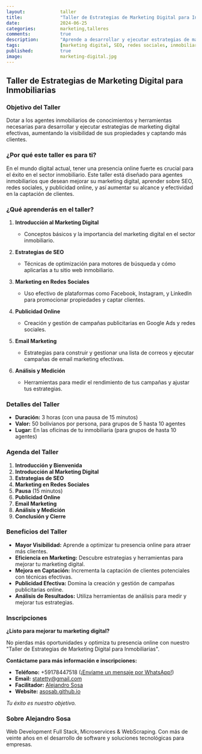 ```yaml
---
layout:             taller
title:              "Taller de Estrategias de Marketing Digital para Inmobiliarias"
date:               2024-06-25
categories:         marketing,talleres
comments:           true
description:        "Aprende a desarrollar y ejecutar estrategias de marketing digital efectivas para el sector inmobiliario."
tags:               [marketing digital, SEO, redes sociales, inmobiliaria, broker, real estate, taller]
published:          true
image:              marketing-digital.jpg
---
```


## Taller de Estrategias de Marketing Digital para Inmobiliarias

### Objetivo del Taller

Dotar a los agentes inmobiliarios de conocimientos y herramientas necesarias para desarrollar y ejecutar estrategias de marketing digital efectivas, aumentando la visibilidad de sus propiedades y captando más clientes.

### ¿Por qué este taller es para ti?

En el mundo digital actual, tener una presencia online fuerte es crucial para el éxito en el sector inmobiliario. Este taller está diseñado para agentes inmobiliarios que desean mejorar su marketing digital, aprender sobre SEO, redes sociales, y publicidad online, y así aumentar su alcance y efectividad en la captación de clientes.

### ¿Qué aprenderás en el taller?

1. **Introducción al Marketing Digital**
    - Conceptos básicos y la importancia del marketing digital en el sector inmobiliario.

2. **Estrategias de SEO**
    - Técnicas de optimización para motores de búsqueda y cómo aplicarlas a tu sitio web inmobiliario.

3. **Marketing en Redes Sociales**
    - Uso efectivo de plataformas como Facebook, Instagram, y LinkedIn para promocionar propiedades y captar clientes.

4. **Publicidad Online**
    - Creación y gestión de campañas publicitarias en Google Ads y redes sociales.

5. **Email Marketing**
    - Estrategias para construir y gestionar una lista de correos y ejecutar campañas de email marketing efectivas.

6. **Análisis y Medición**
    - Herramientas para medir el rendimiento de tus campañas y ajustar tus estrategias.

### Detalles del Taller

- **Duración:** 3 horas (con una pausa de 15 minutos)
- **Valor:** 50 bolivianos por persona, para grupos de 5 hasta 10 agentes
- **Lugar:** En las oficinas de tu inmobiliaria (para grupos de hasta 10 agentes)

### Agenda del Taller

1. **Introducción y Bienvenida** 
2. **Introducción al Marketing Digital** 
3. **Estrategias de SEO** 
4. **Marketing en Redes Sociales**
5. **Pausa** (15 minutos)
6. **Publicidad Online**
7. **Email Marketing** 
8. **Análisis y Medición**
9. **Conclusión y Cierre**

### Beneficios del Taller

- **Mayor Visibilidad:** Aprende a optimizar tu presencia online para atraer más clientes.
- **Eficiencia en Marketing:** Descubre estrategias y herramientas para mejorar tu marketing digital.
- **Mejora en Captación:** Incrementa la captación de clientes potenciales con técnicas efectivas.
- **Publicidad Efectiva:** Domina la creación y gestión de campañas publicitarias online.
- **Análisis de Resultados:** Utiliza herramientas de análisis para medir y mejorar tus estrategias.

### Inscripciones

**¿Listo para mejorar tu marketing digital?**

No pierdas más oportunidades y optimiza tu presencia online con nuestro "Taller de Estrategias de Marketing Digital para Inmobiliarias".

**Contáctame para más información e inscripciones:**

- **Teléfono:** +59178447518 ([¡Envíame un mensaje por WhatsApp!](https://api.whatsapp.com/send?phone=59178447518&text=Me%20interesa%20mucho%20el%20Taller%20de%20Estrategias%20de%20Marketing%20Digital%20para%20Inmobiliarias))
- **Email:** statetty@gmail.com
- **Facilitador:** [Alejandro Sosa](https://www.linkedin.com/in/alejandrososa/)
- **Website:** [asosab.github.io](https://asosab.github.io/marketing-digital/)

_Tu éxito es nuestro objetivo._

### Sobre Alejandro Sosa

Web Development Full Stack, Microservices & WebScraping. Con más de veinte años en el desarrollo de software y soluciones tecnológicas para empresas.
